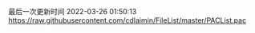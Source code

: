 最后一次更新时间 2022-03-26 01:50:13
https://raw.githubusercontent.com/cdlaimin/FileList/master/PACList.pac

